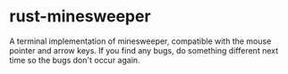 # rust-minesweeper
A terminal implementation of minesweeper, compatible with the mouse pointer and arrow keys.
If you find any bugs, do something different next time so the bugs don't occur again.
